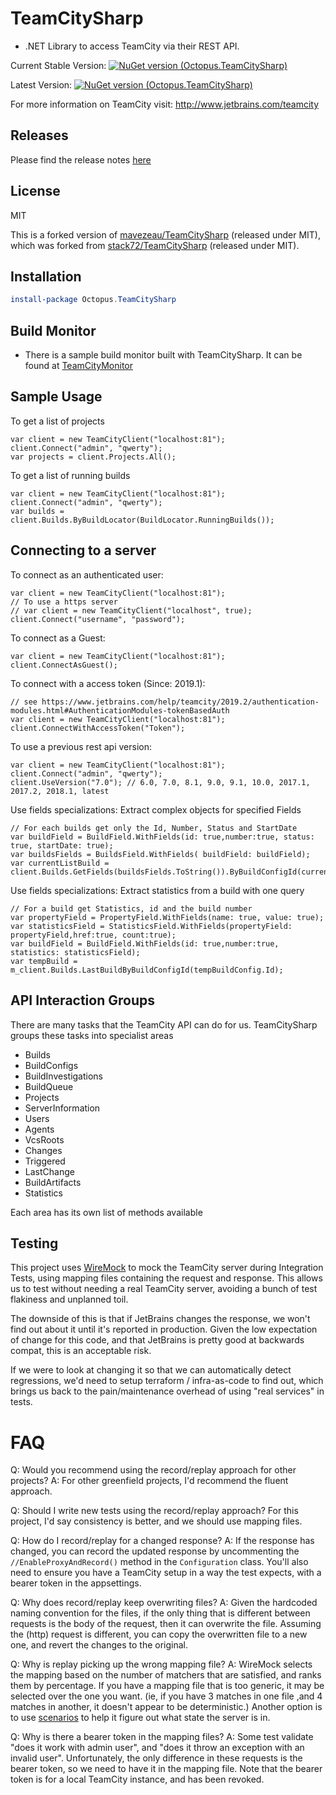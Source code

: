# TeamCitySharp

* .NET Library to access TeamCity via their REST API.

Current Stable Version:
[![NuGet version (Octopus.TeamCitySharp)](https://img.shields.io/nuget/v/Octopus.TeamCitySharp.svg?style=flat-square)](https://www.nuget.org/packages/Octopus.TeamCitySharp/)

Latest Version:
[![NuGet version (Octopus.TeamCitySharp)](https://img.shields.io/nuget/vpre/Octopus.TeamCitySharp.svg?style=flat-square)](https://www.nuget.org/packages/Octopus.TeamCitySharp/)

For more information on TeamCity visit:
http://www.jetbrains.com/teamcity

## Releases

Please find the release notes [here](https://github.com/Octopus.TeamCitySharp/releases)

## License

MIT

This is a forked version of [mavezeau/TeamCitySharp](https://github.com/mavezeau/TeamCitySharp) (released under MIT), which was forked from [stack72/TeamCitySharp](https://github.com/stack72/TeamCitySharp) (released under MIT).

## Installation

```powershell
install-package Octopus.TeamCitySharp
```

## Build Monitor

* There is a sample build monitor built with TeamCitySharp. It can be found at [TeamCityMonitor](https://github.com/stack72/TeamCityMonitor)

## Sample Usage

To get a list of projects

    var client = new TeamCityClient("localhost:81");
    client.Connect("admin", "qwerty");
    var projects = client.Projects.All();

To get a list of running builds

    var client = new TeamCityClient("localhost:81");
    client.Connect("admin", "qwerty");
    var builds = client.Builds.ByBuildLocator(BuildLocator.RunningBuilds());

## Connecting to a server

To connect as an authenticated user:

    var client = new TeamCityClient("localhost:81");
    // To use a https server
    // var client = new TeamCityClient("localhost", true);
    client.Connect("username", "password");

To connect as a Guest:

    var client = new TeamCityClient("localhost:81");
    client.ConnectAsGuest();

To connect with a access token (Since: 2019.1):

    // see https://www.jetbrains.com/help/teamcity/2019.2/authentication-modules.html#AuthenticationModules-tokenBasedAuth
    var client = new TeamCityClient("localhost:81");
    client.ConnectWithAccessToken("Token");

To use a previous rest api version:

    var client = new TeamCityClient("localhost:81");
    client.Connect("admin", "qwerty");
    client.UseVersion("7.0"); // 6.0, 7.0, 8.1, 9.0, 9.1, 10.0, 2017.1, 2017.2, 2018.1, latest

Use fields specializations: Extract complex objects for specified Fields

    // For each builds get only the Id, Number, Status and StartDate
    var buildField = BuildField.WithFields(id: true,number:true, status: true, startDate: true);
    var buildsFields = BuildsField.WithFields( buildField: buildField);
    var currentListBuild = client.Builds.GetFields(buildsFields.ToString()).ByBuildConfigId(currentProjectId);

Use fields specializations: Extract statistics from a build with one query

    // For a build get Statistics, id and the build number
    var propertyField = PropertyField.WithFields(name: true, value: true);
    var statisticsField = StatisticsField.WithFields(propertyField: propertyField,href:true, count:true);
    var buildField = BuildField.WithFields(id: true,number:true, statistics: statisticsField);
    var tempBuild = m_client.Builds.LastBuildByBuildConfigId(tempBuildConfig.Id);

## API Interaction Groups

There are many tasks that the TeamCity API can do for us. TeamCitySharp groups these tasks into specialist areas

* Builds
* BuildConfigs
* BuildInvestigations
* BuildQueue
* Projects
* ServerInformation
* Users
* Agents
* VcsRoots
* Changes
* Triggered
* LastChange
* BuildArtifacts
* Statistics

Each area has its own list of methods available


## Testing

This project uses [WireMock](https://github.com/WireMock-Net/WireMock.Net) to mock the TeamCity server during 
Integration Tests, using mapping files containing the request and response. This allows us to test without needing a 
real TeamCity server, avoiding a bunch of test flakiness and unplanned toil.

The downside of this is that if JetBrains changes the response, we won't find out about it until it's reported in production.
Given the low expectation of change for this code, and that JetBrains is pretty good at backwards compat, this is
an acceptable risk.

If we were to look at changing it so that we can automatically detect regressions, we'd need to setup terraform / 
infra-as-code to find out, which brings us back to the pain/maintenance overhead of using "real services" in tests.

# FAQ

Q: Would you recommend using the record/replay approach for other projects?
A: For other greenfield projects, I'd recommend the fluent approach. 

Q: Should I write new tests using the record/replay approach?
For this project, I'd say consistency is better, and we should use mapping files.

Q: How do I record/replay for a changed response?
A: If the response has changed, you can record the updated response by uncommenting the `//EnableProxyAndRecord()` 
method in the `Configuration` class. You'll also need to ensure you have a TeamCity setup in a way the test expects, 
with a bearer token in the appsettings.

Q: Why does record/replay keep overwriting files?
A: Given the hardcoded naming convention for the files, if the only thing that is different between requests is 
the body of the request, then it can overwrite the file. Assuming the (http) request is different, you can copy the 
overwritten file to a new one, and revert the changes to the original.  

Q: Why is replay picking up the wrong mapping file?
A: WireMock selects the mapping based on the number of matchers that are satisfied, and ranks them by percentage.
If you have a mapping file that is too generic, it may be selected over the one you want. (ie, if you have 3 matches in 
one file ,and 4 matches in another, it doesn't appear to be deterministic.)
Another option is to use [scenarios](https://github.com/WireMock-Net/WireMock.Net/wiki/Scenarios-and-States) to help it 
figure out what state the server is in.

Q: Why is there a bearer token in the mapping files?
A: Some test validate "does it work with admin user", and "does it throw an exception with an invalid user". 
Unfortunately, the only difference in these requests is the bearer token, so we need to have it in the mapping file.
Note that the bearer token is for a local TeamCity instance, and has been revoked.

